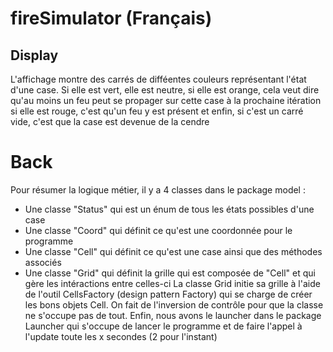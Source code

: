 # fireSimulator (Français)

## Display

L'affichage montre des carrés de difféentes couleurs représentant l'état d'une case. Si elle est vert, elle est neutre,
si elle est orange, cela veut dire qu'au moins un feu peut se propager sur cette case à la prochaine itération
si elle est rouge, c'est qu'un feu y est présent et enfin, si c'est un carré vide, c'est que la case est devenue de la cendre

# Back

Pour résumer la logique métier, il y a 4 classes dans le package model : 
  - Une classe "Status" qui est un énum de tous les états possibles d'une case
  - Une classe "Coord" qui définit ce qu'est une coordonnée pour le programme
  - Une classe "Cell" qui définit ce qu'est une case ainsi que des méthodes associés
  - Une classe "Grid" qui définit la grille qui est composée de "Cell" et qui gère les intéractions entre celles-ci
La classe Grid initie sa grille à l'aide de l'outil CellsFactory (design pattern Factory) qui se charge de créer les bons objets Cell.
On fait de l'inversion de contrôle pour que la classe ne s'occupe pas de tout.
Enfin, nous avons le launcher dans le package Launcher qui s'occupe de lancer le programme et de faire l'appel à l'update toute les x secondes (2 pour l'instant)
